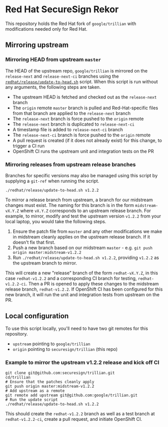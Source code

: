 # Red Hat SecureSign Rekor

This repository holds the Red Hat fork of
`google/trillian` with modifications needed only for Red Hat.

## Mirroring upstream

### Mirroring HEAD from upstream `master`

The HEAD of the upstream repo, `google/trillian` is mirrored on the
`release-next` and `release-next-ci` branches using the [`redhat/release/update-to-head.sh`](redhat/release/update-to-head.sh) script. When this script is run without any arguments, the following steps are taken.

- The upstream HEAD is fetched and checked out as the `release-next` branch
- The `origin` remote `master` branch is pulled and Red-Hat-specific files from that branch are applied to the `release-next` branch
- The `release-next` branch is force pushed to the `origin` remote
- The `release-next` branch is duplicated to `release-next-ci`
- A timestamp file is added to `release-next-ci` branch
- The `release-next-ci` branch is force pushed to the `origin` remote
- A pull request is created (if it does not already exist) for this change, to trigger a CI run
- OpenShift CI runs the upstream unit and integration tests on the PR

### Mirroring releases from upstream release branches

Branches for specific versions may also be managed using this script by supplying a `git-ref` when running the script.

```
./redhat/release/update-to-head.sh v1.2.2
```

To mirror a release branch from upstream, a branch for our midstream changes must exist. The naming for this branch is in the form `midstream-vX.Y.Z` where `vX.Y.Z` corresponds to an upstream release branch. For example, to mirror, modify and test the upstream version `v1.2.2` from your local laptop, you would take the following steps.

1. Ensure the patch file from `master` and any other modifications we make in midstream cleanly applies on the upstream release branch. If it doesn't fix that first.
2. Push a new branch based on our midstream `master` - e.g. `git push origin master:midstream-v1.2.2`
3. Run `./redhat/release/update-to-head.sh v1.2.2`, providing `v1.2.2` as the upstream branch to mirror.

This will create a new "release" branch of the form `redhat-vX.Y.Z`, in this case `redhat-v1.2.2` and a corresponding CI branch for testing, `redhat-v1.2.2-ci`. Then a PR is opened to apply these changes to the midstream release branch, `redhat-v1.2.2`. If OpenShift CI has been configured for this new branch, it will run the unit and integration tests from upstream on the PR.

## Local configuration

To use this script locally, you'll need to have two git remotes for this repository.

- `upstream` pointing to `google/trillian`
- `origin` pointing to `securesign/trillian` (this repo)

### Example to mirror the upstream v1.2.2 release and kick off CI
```
git clone git@github.com:securesign/trillian.git
cd/trillian
# Ensure that the patches cleanly apply
git push origin master:midstream-v1.2.2
# Add upstream as a remote
git remote add upstream git@github.com:google/trillian.git
# Run the update script
./redhat/release/update-to-head.sh v1.2.2
```
This should create the `redhat-v1.2.2` branch as well as a test branch at `redhat-v1.2.2-ci`, create a pull request, and initiate OpenShift CI.